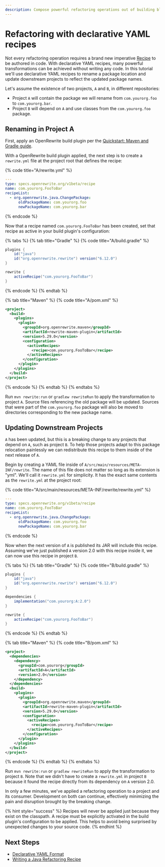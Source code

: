 ```yaml
---
description: Compose powerful refactoring operations out of building blocks
---
```


# Refactoring with declarative YAML recipes

Not every refactoring operation requires a brand new imperative [Recipe](../../concepts-and-explanations/recipes.md) to be authored in code. With declarative YAML recipes, many powerful transformations can be achieved without writing any code. In this tutorial we'll use declarative YAML recipes to rename a package location and update downstream projects to reflect the updated package names.

Let's assume the existence of two projects, `A` and `B`, in different repositories:

* Project `A` will contain the package we will rename from `com.yourorg.foo` to `com.yourorg.bar`.
* Project `B` will depend on `A` and use classes from the `com.yourorg.foo` package.

## Renaming in Project A

First, apply an OpenRewrite build plugin per the [Quickstart: Maven and Gradle guide](../getting-started.md).

With a OpenRewrite build plugin applied, the next step is to create a `rewrite.yml` file at the project root that defines the recipe:

{% code title="A/rewrite.yml" %}
```yaml
---
type: specs.openrewrite.org/v1beta/recipe
name: com.yourorg.FooToBar
recipeList:
  - org.openrewrite.java.ChangePackage:
      oldPackageName: com.yourorg.foo
      newPackageName: com.yourorg.bar
```
{% endcode %}

Now that a recipe named `com.yourorg.FooToBar` has been created, set that recipe as active in your build plugin's configuration:

{% tabs %}
{% tab title="Gradle" %}
{% code title="A/build.gradle" %}
```groovy
plugins {
    id("java")
    id("org.openrewrite.rewrite") version("6.12.0")
}

rewrite {
    activeRecipe("com.yourorg.FooToBar")
}
```
{% endcode %}
{% endtab %}

{% tab title="Maven" %}
{% code title="A/pom.xml" %}
```xml
<project>
  <build>
    <plugins>
      <plugin>
        <groupId>org.openrewrite.maven</groupId>
        <artifactId>rewrite-maven-plugin</artifactId>
        <version>5.29.0</version>
        <configuration>
          <activeRecipes>
            <recipe>com.yourorg.FooToBar</recipe>
          </activeRecipes>
        </configuration>
      </plugin>
    </plugins>
  </build>
</project>
```
{% endcode %}
{% endtab %}
{% endtabs %}

Run `mvn rewrite:run` or `gradlew rewriteRun` to apply the transformation to project `A`. Source files referencing the old package will be updated. Sources that were part of the `com.yourorg.foo` package will also be moved to directories corresponding to the new package name.

## Updating Downstream Projects

`A` has been updated, but this is a breaking change to any projects that depend on `A`, such as project `B`. To help those projects adapt to this package relocation painlessly we can redistribute this recipe to them inside of the next release of `A`.

Begin by creating a YAML file inside of `A/src/main/resources/META-INF/rewrite`. The name of this file does not matter so long as its extension is "yml". We'll call it `rewrite.yml` for simplicity. It has the exact same contents as the `rewrite.yml` at the project root:

{% code title="A/src/main/resources/META-INF/rewrite/rewrite.yml" %}
```yaml
---
type: specs.openrewrite.org/v1beta/recipe
name: com.yourorg.FooToBar
recipeList:
  - org.openrewrite.java.ChangePackage:
      oldPackageName: com.yourorg.foo
      newPackageName: com.yourorg.bar
```
{% endcode %}

Now when the next version of `A` is published its JAR will include this recipe. Assuming we've just published `A` version 2.0 with this recipe inside it, we can now use this recipe in project `B`.

{% tabs %}
{% tab title="Gradle" %}
{% code title="B/build.gradle" %}
```groovy
plugins {
    id("java")
    id("org.openrewrite.rewrite") version("6.12.0")
}

dependencies {
    implementation("com.yourorg:A:2.0")
}

rewrite {
    activeRecipe("com.yourorg.FooToBar")
}
```
{% endcode %}
{% endtab %}

{% tab title="Maven" %}
{% code title="B/pom.xml" %}
```xml
<project>
  <dependencies>
    <dependency>
      <groupId>com.yourorg</groupId>
      <artifactId>A</artifactId>
      <version>2.0</version>
    </dependency>
  </dependencies>
  <build>
    <plugins>
      <plugin>
        <groupId>org.openrewrite.maven</groupId>
        <artifactId>rewrite-maven-plugin</artifactId>
        <version>5.29.0</version>
        <configuration>
          <activeRecipes>
            <recipe>com.yourorg.FooToBar</recipe>
          </activeRecipes>
        </configuration>
      </plugin>
    </plugins>
  </build>
</project>
```
{% endcode %}
{% endtab %}
{% endtabs %}

Run `mvn rewrite:run` or `gradlew rewriteRun` to apply the transformation to project `B`. Note that we didn't have to create a `rewrite.yml` in project `B` because it found the recipe directly from its dependency on `A` version 2.0.

In only a few minutes, we've applied a refactoring operation to a project and its consumer. Development on both can continue, effectively minimizing the pain and disruption brought by the breaking change.

{% hint style="success" %}
Recipes will never be applied just because they exist on the classpath. A recipe must be explicitly activated in the build plugin's configuration to be applied. This helps to avoid being surprised by unexpected changes to your source code.
{% endhint %}

## Next Steps

* [Declarative YAML Format](/reference/yaml-format-reference.md)
* [Writing a Java Refactoring Recipe](../../authoring-recipes/writing-a-java-refactoring-recipe.md)
